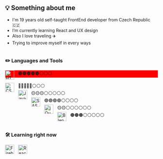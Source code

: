 ## 💡 Something about me 
- I'm 19 years old self-taught FrontEnd developer from Czech Republic 🇨🇿
- I’m currently learning React and UX design 
- Also I love traveling ✈️
- Trying to improve myself in every ways 
#

### ✏️ Languages and Tools 
<div style="background-color: red;">
    <img align="left" alt="HTML" width="30px" style="padding-right:10px;" src="https://cdn.jsdelivr.net/gh/devicons/devicon/icons/html5/html5-original.svg"> 
    🟠🟠🟠🟠🟠⚪⚪⚪ 
</div> <br />
<img align="left" alt="CSS" width="30px" style="padding-right:10px;" src="https://cdn.jsdelivr.net/gh/devicons/devicon/icons/css3/css3-original.svg"> 
🔵🔵🔵🔵🔵⚪⚪⚪ <br />
<img align="left" alt="JavaScript" width="30px" style="padding-right:10px;" src="https://cdn.jsdelivr.net/gh/devicons/devicon/icons/javascript/javascript-original.svg"> 
🟡🟡🟡⚪⚪⚪⚪⚪ <br />
<img align="left" alt="SASS" width="30px" style="padding-right:10px;" src="https://cdn.jsdelivr.net/gh/devicons/devicon/icons/sass/sass-original.svg"> 
🟣🟣🟣🟣⚪⚪⚪⚪ <br />
<img align="left" alt="jQuery" width="30px" style="padding-right:10px;" src="https://cdn.jsdelivr.net/gh/devicons/devicon/icons/jquery/jquery-original.svg"> 
🟡🟡⚪⚪⚪⚪⚪⚪ <br />
<img align="left" alt="Blender" width="30px" style="padding-right:10px;" src="https://cdn.jsdelivr.net/gh/devicons/devicon/icons/blender/blender-original.svg"> 
🟠🟠🟠⚪⚪⚪⚪⚪ <br />
<br />

### 🛠️ Learning right now 

<img align="left" alt="Firebase" width="30px" style="padding-right:10px;" src="https://cdn.jsdelivr.net/gh/devicons/devicon/icons/firebase/firebase-plain.svg">
<img align="left" alt="React" width="30px" style="padding-right:10px;" src="https://cdn.jsdelivr.net/gh/devicons/devicon/icons/react/react-original.svg">
